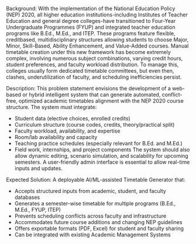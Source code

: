 
Background:
With the implementation of the National Education Policy (NEP) 2020, all higher education institutions-including Institutes of Teacher Education and general degree colleges-have transitioned to Four-Year Undergraduate Programmes (FYUP) and integrated teacher education programs like B.Ed., M.Ed., and ITEP. These programs feature flexible, creditbased, multidisciplinary structures allowing students to choose Major, Minor, Skill-Based, Ability Enhancement, and Value-Added courses. Manual timetable creation under this new framework has become extremely complex, involving numerous subject combinations, varying credit hours, student preferences, and faculty workload distribution. To manage this, colleges usually form dedicated timetable committees, but even then, clashes, underutilization of faculty, and scheduling inefficiencies persist.

Description:
This problem statement envisions the development of a web-based or hybrid intelligent system that can generate automated, conflict-free, optimized academic timetables alignment with the NEP 2020 course structure. The system must integrate:
- Student data (elective choices, enrolled credits)
- Curriculum structure (course codes, credits, theory/practical split)
- Faculty workload, availability, and expertise
- Room/lab availability and capacity
- Teaching practice schedules (especially relevant for B.Ed. and M.Ed.)
- Field work, internships, and project components
The system should also allow dynamic editing, scenario simulation, and scalability for upcoming semesters. A user-friendly admin interface is essential to allow real-time inputs and updates.

Expected Solution:
A deployable AI/ML-assisted Timetable Generator that:
- Accepts structured inputs from academic, student, and faculty databases
- Generates a semester-wise timetable for multiple programs (B.Ed., M.Ed., FYUP, ITEP)
- Prevents scheduling conflicts across faculty and infrastructure
- Accommodates future course additions and changing NEP guidelines
- Offers exportable formats (PDF, Excel) for student and faculty sharing
- Can be integrated with existing Academic Management Systems


